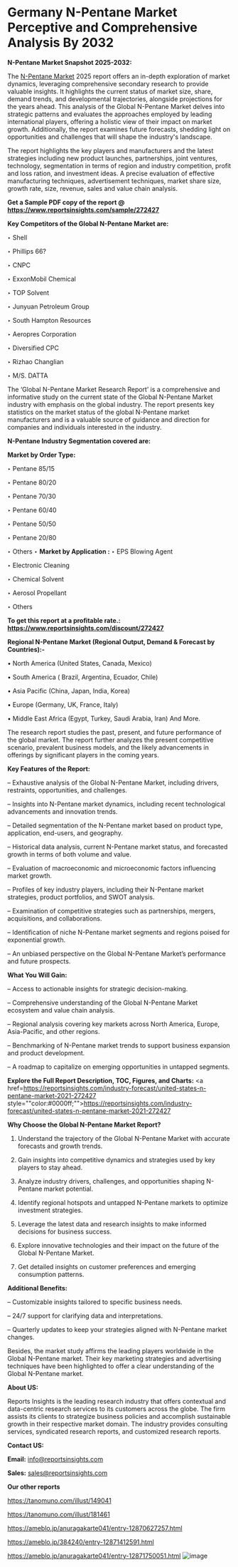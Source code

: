 # Germany N-Pentane Market Perceptive and Comprehensive Analysis By 2032

<strong>N-Pentane Market Snapshot 2025-2032:</strong>

The <a href=https://www.reportsinsights.com/sample/272427>N-Pentane Market</a> 2025 report offers an in-depth exploration of market dynamics, leveraging comprehensive secondary research to provide valuable insights. It highlights the current status of market size, share, demand trends, and developmental trajectories, alongside projections for the years ahead. This analysis of the Global N-Pentane Market delves into strategic patterns and evaluates the approaches employed by leading international players, offering a holistic view of their impact on market growth. Additionally, the report examines future forecasts, shedding light on opportunities and challenges that will shape the industry's landscape.

The report highlights the key players and manufacturers and the latest strategies including new product launches, partnerships, joint ventures, technology, segmentation in terms of region and industry competition, profit and loss ration, and investment ideas. A precise evaluation of effective manufacturing techniques, advertisement techniques, market share size, growth rate, size, revenue, sales and value chain analysis.

<strong>Get a Sample PDF copy of the report @ <a href=https://www.reportsinsights.com/sample/272427 style=color:#0000ff;>https://www.reportsinsights.com/sample/272427</a></strong>

<strong>Key Competitors of the Global N-Pentane Market are:</strong>

‣ Shell

‣ Phillips 66?

‣ CNPC

‣ ExxonMobil Chemical

‣ TOP Solvent

‣ Junyuan Petroleum Group

‣ South Hampton Resources

‣ Aeropres Corporation

‣ Diversified CPC

‣ Rizhao Changlian

‣ M/S. DATTA

The ‘Global N-Pentane Market Research Report’ is a comprehensive and informative study on the current state of the Global N-Pentane Market industry with emphasis on the global industry. The report presents key statistics on the market status of the global N-Pentane market manufacturers and is a valuable source of guidance and direction for companies and individuals interested in the industry.

<strong>N-Pentane Industry Segmentation covered are:</strong>

<strong>Market by Order Type: </strong>

‣ Pentane 85/15

‣ Pentane 80/20

‣ Pentane 70/30

‣ Pentane 60/40

‣ Pentane 50/50

‣ Pentane 20/80

‣ Others
‣ 
<strong>Market by Application :</strong>
‣ EPS Blowing Agent

‣ Electronic Cleaning

‣ Chemical Solvent

‣ Aerosol Propellant

‣ Others

<strong>To get this report at a profitable rate.: <a href=https://www.reportsinsights.com/discount/272427 style=color:#0000ff;>https://www.reportsinsights.com/discount/272427</a></strong>

<strong>Regional N-Pentane Market (Regional Output, Demand &amp; Forecast by Countries):-</strong>

• North America (United States, Canada, Mexico)

• South America ( Brazil, Argentina, Ecuador, Chile)

• Asia Pacific (China, Japan, India, Korea)

• Europe (Germany, UK, France, Italy)

• Middle East Africa (Egypt, Turkey, Saudi Arabia, Iran) And More.

The research report studies the past, present, and future performance of the global market. The report further analyzes the present competitive scenario, prevalent business models, and the likely advancements in offerings by significant players in the coming years.

<strong>Key Features of the Report:</strong>

– Exhaustive analysis of the Global N-Pentane Market, including drivers, restraints, opportunities, and challenges.

– Insights into N-Pentane market dynamics, including recent technological advancements and innovation trends.

– Detailed segmentation of the N-Pentane market based on product type, application, end-users, and geography.

– Historical data analysis, current N-Pentane market status, and forecasted growth in terms of both volume and value.

– Evaluation of macroeconomic and microeconomic factors influencing market growth.

– Profiles of key industry players, including their N-Pentane market strategies, product portfolios, and SWOT analysis.

– Examination of competitive strategies such as partnerships, mergers, acquisitions, and collaborations.

– Identification of niche N-Pentane market segments and regions poised for exponential growth.

– An unbiased perspective on the Global N-Pentane Market’s performance and future prospects.

<strong>What You Will Gain:</strong>

– Access to actionable insights for strategic decision-making.

– Comprehensive understanding of the Global N-Pentane Market ecosystem and value chain analysis.

– Regional analysis covering key markets across North America, Europe, Asia-Pacific, and other regions.

– Benchmarking of N-Pentane market trends to support business expansion and product development.

– A roadmap to capitalize on emerging opportunities in untapped segments.

<strong>Explore the Full Report Description, TOC, Figures, and Charts:</strong>
<a href=https://reportsinsights.com/industry-forecast/united-states-n-pentane-market-2021-272427 style=""color:#0000ff;"">https://reportsinsights.com/industry-forecast/united-states-n-pentane-market-2021-272427</a>

<strong>Why Choose the Global N-Pentane Market Report?</strong>

1. Understand the trajectory of the Global N-Pentane Market with accurate forecasts and growth trends.

2. Gain insights into competitive dynamics and strategies used by key players to stay ahead.

3. Analyze industry drivers, challenges, and opportunities shaping N-Pentane market potential.

4. Identify regional hotspots and untapped N-Pentane markets to optimize investment strategies.

5. Leverage the latest data and research insights to make informed decisions for business success.

6. Explore innovative technologies and their impact on the future of the Global N-Pentane Market.

7. Get detailed insights on customer preferences and emerging consumption patterns.

<strong>Additional Benefits:</strong>

– Customizable insights tailored to specific business needs.

– 24/7 support for clarifying data and interpretations.

– Quarterly updates to keep your strategies aligned with N-Pentane market changes.

Besides, the market study affirms the leading players worldwide in the Global N-Pentane market. Their key marketing strategies and advertising techniques have been highlighted to offer a clear understanding of the Global N-Pentane market.

<strong><strong>About US</strong>:</strong>

Reports Insights is the leading research industry that offers contextual and data-centric research services to its customers across the globe. The firm assists its clients to strategize business policies and accomplish sustainable growth in their respective market domain. The industry provides consulting services, syndicated research reports, and customized research reports.

<strong>Contact US:</strong>

<p class=><b>Email:</b> <a href=mailto:info@reportsinsights.com>info@reportsinsights.com</a></p>
<p class=><b>Sales:</b> <a href=mailto:sales@reportsinsights.com>sales@reportsinsights.com</a></p>

<strong>Our other reports</strong>

<a href=https://tanomuno.com/illust/149041>https://tanomuno.com/illust/149041</a>

<a href=https://tanomuno.com/illust/181461>https://tanomuno.com/illust/181461</a>

<a href=https://ameblo.jp/anuragakarte041/entry-12870627257.html>https://ameblo.jp/anuragakarte041/entry-12870627257.html</a>

<a href=https://ameblo.jp/384240/entry-12871412591.html>https://ameblo.jp/384240/entry-12871412591.html</a>

<a href=https://ameblo.jp/anuragakarte041/entry-12871750051.html>https://ameblo.jp/anuragakarte041/entry-12871750051.html</a>
![image](https://github.com/user-attachments/assets/808cdab8-5402-4481-9f17-c14bbe0a6f65)
